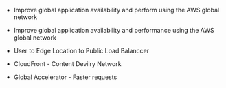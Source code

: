 - Improve global application availability and perform using the AWS global network
- Improve global application availability and performance using the AWS global network
- User to Edge Location to Public Load Balanccer


- CloudFront - Content Devilry Network
- Global Accelerator - Faster requests
